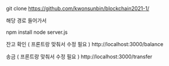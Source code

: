 git clone https://github.com/kwonsunbin/blockchain2021-1/

해당 경로 들어가서 

npm install 
node server.js

잔고 확인 ( 프론트랑 맞춰서 수정 필요 )
http://localhost:3000/balance 

송금 ( 프론트랑 맞춰서 수정 필요 )
http://localhost:3000/transfer 
